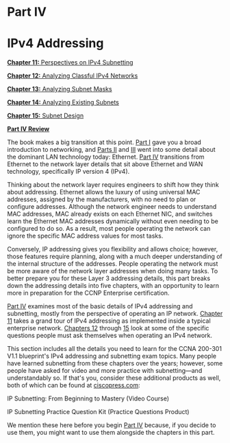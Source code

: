 # Part IV


# IPv4 Addressing

[**Chapter 11:** Perspectives on IPv4 Subnetting](vol1_ch11.xhtml#ch11)

[**Chapter 12:** Analyzing Classful IPv4 Networks](vol1_ch12.xhtml#ch12)

[**Chapter 13:** Analyzing Subnet Masks](vol1_ch13.xhtml#ch13)

[**Chapter 14:** Analyzing Existing Subnets](vol1_ch14.xhtml#ch14)

[**Chapter 15:** Subnet Design](vol1_ch15.xhtml#ch15)

[**Part IV Review**](vol1_part-p04.xhtml#part-p04)

The book makes a big transition at this point. [Part I](vol1_part01.xhtml#part01) gave you a broad introduction to networking, and [Parts II](vol1_part02.xhtml#part02) and [III](vol1_part03.xhtml#part03) went into some detail about the dominant LAN technology today: Ethernet. [Part IV](vol1_part04.xhtml#part04) transitions from Ethernet to the network layer details that sit above Ethernet and WAN technology, specifically IP version 4 (IPv4).

Thinking about the network layer requires engineers to shift how they think about addressing. Ethernet allows the luxury of using universal MAC addresses, assigned by the manufacturers, with no need to plan or configure addresses. Although the network engineer needs to understand MAC addresses, MAC already exists on each Ethernet NIC, and switches learn the Ethernet MAC addresses dynamically without even needing to be configured to do so. As a result, most people operating the network can ignore the specific MAC address values for most tasks.

Conversely, IP addressing gives you flexibility and allows choice; however, those features require planning, along with a much deeper understanding of the internal structure of the addresses. People operating the network must be more aware of the network layer addresses when doing many tasks. To better prepare you for these Layer 3 addressing details, this part breaks down the addressing details into five chapters, with an opportunity to learn more in preparation for the CCNP Enterprise certification.

[Part IV](vol1_part04.xhtml#part04) examines most of the basic details of IPv4 addressing and subnetting, mostly from the perspective of operating an IP network. [Chapter 11](vol1_ch11.xhtml#ch11) takes a grand tour of IPv4 addressing as implemented inside a typical enterprise network. [Chapters 12](vol1_ch12.xhtml#ch12) through [15](vol1_ch15.xhtml#ch15) look at some of the specific questions people must ask themselves when operating an IPv4 network.

This section includes all the details you need to learn for the CCNA 200-301 V1.1 blueprint's IPv4 addressing and subnetting exam topics. Many people have learned subnetting from these chapters over the years; however, some people have asked for video and more practice with subnetting—and understandably so. If that's you, consider these additional products as well, both of which can be found at [ciscopress.com](http://ciscopress.com):

IP Subnetting: From Beginning to Mastery (Video Course)

IP Subnetting Practice Question Kit (Practice Questions Product)

We mention these here before you begin [Part IV](vol1_part04.xhtml#part04) because, if you decide to use them, you might want to use them alongside the chapters in this part.
